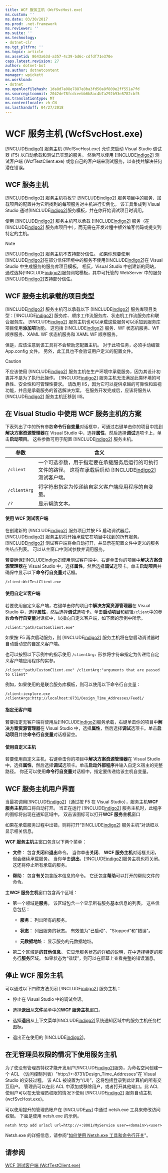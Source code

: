 ```yaml
---
title: WCF 服务主机 (WcfSvcHost.exe)
ms.custom: ''
ms.date: 03/30/2017
ms.prod: .net-framework
ms.reviewer: ''
ms.suite: ''
ms.technology:
- dotnet-clr
ms.tgt_pltfrm: ''
ms.topic: article
ms.assetid: 8643a63d-a357-4c39-bd6c-cdfdf71e370e
caps.latest.revision: 27
author: dotnet-bot
ms.author: dotnetcontent
manager: wpickett
ms.workload:
- dotnet
ms.openlocfilehash: 1da8d7a08e7887e8ba3fd50a8f809e2ff551a7fd
ms.sourcegitcommit: 2042de78fcdceebb6b8ac4b7a292b93e8782cbf5
ms.translationtype: MT
ms.contentlocale: zh-CN
ms.lasthandoff: 04/27/2018
---
```

# <a name="wcf-service-host-wcfsvchostexe"></a>WCF 服务主机 (WcfSvcHost.exe)
[!INCLUDE[indigo1](../../../includes/indigo1-md.md)] 服务主机 (WcfSvcHost.exe) 允许您启动 Visual Studio 调试器 (F5) 以自动承载和测试已实现的服务。 然后可以使用 [!INCLUDE[indigo2](../../../includes/indigo2-md.md)] 测试客户端 (WcfTestClient.exe) 或您自己的客户端来测试服务，以查找并解决任何潜在错误。  
  
## <a name="wcf-service-host"></a>WCF 服务主机  
 [!INCLUDE[indigo2](../../../includes/indigo2-md.md)] 服务主机将枚举 [!INCLUDE[indigo2](../../../includes/indigo2-md.md)] 服务项目中的服务、加载项目的配置并为它所找到的每项服务对主机进行实例化。 该工具集成到 Visual Studio 通过[!INCLUDE[indigo2](../../../includes/indigo2-md.md)]服务模板，并在你开始调试项目时调用。  
  
 使用 [!INCLUDE[indigo2](../../../includes/indigo2-md.md)] 服务主机可以承载 [!INCLUDE[indigo2](../../../includes/indigo2-md.md)] 服务（在 [!INCLUDE[indigo2](../../../includes/indigo2-md.md)] 服务库项目中），而无需在开发过程中额外编写代码或提交到特定的主机。  
  
> [!NOTE]
>  [!INCLUDE[indigo2](../../../includes/indigo2-md.md)] 服务主机不支持部分信任。 如果你想要使用[!INCLUDE[indigo2](../../../includes/indigo2-md.md)]在部分信任环境中的服务不使用[!INCLUDE[indigo2](../../../includes/indigo2-md.md)]在 Visual Studio 中生成服务的服务库项目模板。 相反，Visual Studio 中创建新的网站，通过选择[!INCLUDE[indigo2](../../../includes/indigo2-md.md)]服务网站模板，其中可托管的 WebServer 中的服务[!INCLUDE[indigo2](../../../includes/indigo2-md.md)]支持部分信任。  
  
## <a name="project-types-hosted-by-wcf-service-host"></a>WCF 服务主机承载的项目类型  
 [!INCLUDE[indigo2](../../../includes/indigo2-md.md)] 服务主机可以承载以下 [!INCLUDE[indigo2](../../../includes/indigo2-md.md)] 服务库项目类型：[!INCLUDE[indigo2](../../../includes/indigo2-md.md)] 服务库、顺序工作流服务库、状态机工作流服务库和联合服务库。 [!INCLUDE[indigo2](../../../includes/indigo2-md.md)] 服务主机也可以承载这些服务可以添加到服务库项目使用**添加项**功能。 这包括 [!INCLUDE[indigo2](../../../includes/indigo2-md.md)] 服务、WF 状态机服务、WF 顺序服务、XAML WF 状态机服务和 XAML WF 顺序服务。  
  
 但是，应该注意到该工具将不会帮助您配置主机。 对于此项任务，必须手动编辑 App.config 文件。 另外，此工具也不会验证用户定义的配置文件。  
  
> [!CAUTION]
>  不应该使用 [!INCLUDE[indigo2](../../../includes/indigo2-md.md)] 服务主机在生产环境中承载服务，因为其设计初衷并不是为了执行此操作。  [!INCLUDE[indigo2](../../../includes/indigo2-md.md)] 服务主机无法满足此类环境的可靠性、安全性和可管理性要求。 请改用 IIS，因为它可以提供卓越的可靠性和监视功能，并且是承载服务的首选解决方案。 在服务开发完成后，应该将服务从 [!INCLUDE[indigo2](../../../includes/indigo2-md.md)] 服务主机迁移到 IIS。  
  
## <a name="scenarios-for-using-wcf-service-host-inside-visual-studio"></a>在 Visual Studio 中使用 WCF 服务主机的方案  
 下表列出了中的所有参数**命令行自变量**对话框中，可通过右键单击你的项目中找到**解决方案资源管理器**在 Visual Studio 中，选择**属性**，然后选择**调试**选项卡上，单击**启动项目**。 这些参数可用于配置 [!INCLUDE[indigo2](../../../includes/indigo2-md.md)] 服务主机。  
  
|参数|含义|  
|---------------|-------------|  
|`/client`|一个可选参数，用于指定要在承载服务后运行的可执行文件的路径。 这将在承载后启动 [!INCLUDE[indigo2](../../../includes/indigo2-md.md)] 测试客户端。|  
|`/clientArg`|将字符串指定为传递给自定义客户端应用程序的自变量。|  
|`/?`|显示帮助文本。|  
  
#### <a name="using-wcf-test-client"></a>使用 WCF 测试客户端  
 在创建新的 [!INCLUDE[indigo2](../../../includes/indigo2-md.md)] 服务项目并按 F5 启动调试器后，[!INCLUDE[indigo2](../../../includes/indigo2-md.md)] 服务主机将开始承载它在项目中找到的所有服务。 [!INCLUDE[indigo2](../../../includes/indigo2-md.md)] 测试客户端将会自动打开，并显示在配置文件中定义的服务终结点列表。 可以从主窗口中测试参数并调用服务。  
  
 若要确保[!INCLUDE[indigo2](../../../includes/indigo2-md.md)]使用测试客户端中，右键单击你的项目中**解决方案资源管理器**在 Visual Studio 中，选择**属性**，然后选择**调试**选项卡。单击**启动项目**并确保中显示以下**命令行自变量**对话框。  
  
 `/client:WcfTestClient.exe`  
  
#### <a name="using-a-custom-client"></a>使用自定义客户端  
 若要使用自定义客户端，右键单击你的项目中**解决方案资源管理器**在 Visual Studio 中，选择**属性**，然后选择**调试**选项卡。单击**启动项目**和编辑`/client`中的参数**命令行自变量**对话框中，以指向自定义客户端，如下面的示例中所示。  
  
 `/client:"path/CustomClient.exe"`  
  
 如果按 F5 再次启动服务，则 [!INCLUDE[indigo2](../../../includes/indigo2-md.md)] 服务主机将在您启动调试器时自动启动您的自定义客户端。  
  
 也可以按照以下示例中的指示使用 `/clientArg:` 形参将字符串指定为传递给自定义客户端应用程序的实参。  
  
 `/client:"path/CustomClient.exe" /clientArg:"arguments that are passed to Client"`  
  
 例如，如果使用的是联合服务库模板，则可以使用以下命令行自变量：  
  
 `/client:iexplore.exe /clientArgs:http://localhost:8731/Design_Time_Addresses/Feed1/`  
  
#### <a name="specifying-no-client"></a>指定无客户端  
 若要指定无客户端将使用后[!INCLUDE[indigo2](../../../includes/indigo2-md.md)]服务承载，右键单击你的项目中**解决方案资源管理器**在 Visual Studio 中，选择**属性**，然后选择**调试**选项卡。单击**启动项目**并使**命令行自变量**对话框留空。  
  
#### <a name="using-a-custom-host"></a>使用自定义主机  
 若要使用自定义主机，右键单击你的项目中**解决方案资源管理器**在 Visual Studio 中，选择**属性**，然后选择**调试**选项卡。单击**启动外部程序**并输入自定义宿主的完整路径。 你还可以使用**命令行自变量**对话框中，指定要传递给该主机自变量。  
  
## <a name="wcf-service-host-user-interface"></a>WCF 服务主机用户界面  
 当最初调用[!INCLUDE[indigo2](../../../includes/indigo2-md.md)]（通过按 F5 在 Visual Studio），服务主机**WCF 服务主机**窗口将自动打开。 当正在运行 [!INCLUDE[indigo2](../../../includes/indigo2-md.md)] 服务主机时，此程序的图标将出现在通知区域中。 双击该图标可以打开**WCF 服务主机**窗口  
  
 如果在承载服务过程中出错，则将打开“[!INCLUDE[indigo2](../../../includes/indigo2-md.md)] 服务主机”对话框以显示相关信息。  
  
 **WCF 服务主机**主窗口包含以下两个菜单：  
  
-   **文件**： 包含**关闭**和**退出**命令。 当你单击**关闭**、 **WCF 服务主机**对话框关闭，但会继续承载服务。 当你单击**退出**，[!INCLUDE[indigo2](../../../includes/indigo2-md.md)]服务主机也将关闭。 这还将停止所有承载的服务。  
  
-   **帮助**： 包含**有关**包含版本信息的命令。 它还包含**帮助**可以打开的帮助文件的命令。  
  
 主**WCF 服务主机**窗口包含两个区域：  
  
-   第一个领域是**服务**。 该区域包含一个显示所有服务基本信息的列表。 这些信息包括：  
  
    -   **服务**： 列出所有的服务。  
  
    -   **状态**： 列出服务的状态。 有效值为"已启动"、"Stopped"和"错误"。  
  
    -   **元数据地址**： 显示服务的元数据地址。  
  
-   第二个区域是**的其他信息**。 它显示服务状态的详细的说明，在中选择特定的服务行**服务**区域。 如果状态为“错误”，则可以在屏幕上查看完整的错误消息。  
  
## <a name="stopping-wcf-service-host"></a>停止 WCF 服务主机  
 可以通过以下四种方法关闭 [!INCLUDE[indigo2](../../../includes/indigo2-md.md)] 服务主机：  
  
-   停止在 Visual Studio 中的调试会话。  
  
-   选择**退出**从**文件**菜单中的**WCF 服务主机**窗口。  
  
-   选择**退出**从上下文菜单[!INCLUDE[indigo2](../../../includes/indigo2-md.md)]系统通知区域中的服务主机任务栏图标。  
  
-   退出正在使用的 [!INCLUDE[indigo2](../../../includes/indigo2-md.md)]。  
  
## <a name="using-service-host-without-administrator-privilege"></a>在无管理员权限的情况下使用服务主机  
 为了使没有管理员特权才能开发用户[!INCLUDE[indigo2](../../../includes/indigo2-md.md)]服务，为命名空间创建一个 ACL （访问控制列表）"http://+:8731/Design_Time_Addresses"在 Visual Studio 的安装过程。 该 ACL 被设置为“(UI)”，这将包括登录到此计算机的所有交互用户。 管理员可以在此 ACL 中添加或移除用户，或者打开其他端口。此 ACL 使用户可以在无管理员权限的情况下使用 [!INCLUDE[indigo2](../../../includes/indigo2-md.md)] 服务自动主机 (wcfSvcHost.exe)。  
  
 可以使用提升的管理员帐户在 [!INCLUDE[wv](../../../includes/wv-md.md)] 中通过 netsh.exe 工具来修改访问权限。 下面是使用 netsh.exe 的示例。  
  
```  
netsh http add urlacl url=http://+:8001/MyService user=<domain>\<user>  
```  
  
 Netsh.exe 的详细信息，请参阅"[如何使用 Netsh.exe 工具和命令行开关](http://go.microsoft.com/fwlink/?LinkId=97877)"。  
  
## <a name="see-also"></a>请参阅  
 [WCF 测试客户端 (WcfTestClient.exe)](../../../docs/framework/wcf/wcf-test-client-wcftestclient-exe.md)
